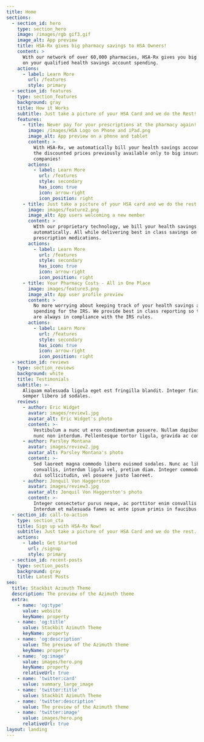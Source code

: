 ```yaml
---
title: Home
sections:
  - section_id: hero
    type: section_hero
    image: /images/rgb gif3.gif
    image_alt: App preview
    title: HSA-Rx gives big pharmacy savings to HSA Owners!
    content: >
      With our network of over 60,000 pharmacies, HSA-Rx gives you big savings
      on your qualified health savings account spending.
    actions:
      - label: Learn More
        url: /features
        style: primary
  - section_id: features
    type: section_features
    background: gray
    title: How it Works
    subtitle: Just take a picture of your HSA Card and we do the Rest!
    features:
      - title: Never pay for your prescriptions at the pharmacy again!
        image: /images/HSA Logo on Phone and iPad.png
        image_alt: App preview on a phone and tablet
        content: >
          With HSA-Rx, we automatically bill your health savings account. All at
          the discounted prices previously available only to big insurance
          companies!
        actions:
          - label: Learn More
            url: /features
            style: secondary
            has_icon: true
            icon: arrow-right
            icon_position: right
      - title: Just take a picture of your HSA card and we do the rest!
        image: images/feature2.png
        image_alt: App users welcoming a new member
        content: >
          WIth our proprietary technology, we bill your health savings account
          automatically. All while delivering best in class savings on all your
          prescription medications. 
        actions:
          - label: Learn More
            url: /features
            style: secondary
            has_icon: true
            icon: arrow-right
            icon_position: right
      - title: Your Pharmacy Costs - All in One Place
        image: images/feature3.png
        image_alt: App user profile preview
        content: >
          No more worrying about keeping track of your health savings account
          spending for the IRS. We provide best in class reporting so that you
          are always in compliance with the IRS rules. 
        actions:
          - label: Learn More
            url: /features
            style: secondary
            has_icon: true
            icon: arrow-right
            icon_position: right
  - section_id: reviews
    type: section_reviews
    background: white
    title: Testimonials
    subtitle: >-
      Aliquam malesuada ligula eget est fringilla blandit. Integer finibus
      semper libero id sodales.
    reviews:
      - author: Eric Widget
        avatar: images/review1.jpg
        avatar_alt: Eric Widget's photo
        content: >-
          Vestibulum a nunc ut eros condimentum posuere. Nullam dapibus quis
          nunc non interdum. Pellentesque tortor ligula, gravida ac commodo eu.
      - author: Parsley Montana
        avatar: images/review2.jpg
        avatar_alt: Parsley Montana's photo
        content: >-
          Sed laoreet magna commodo libero euismod sodales. Nunc ac libero
          convallis, interdum ligula vel, pretium diam. Integer commodo sem at
          dui sollicitudin, vel posuere justo laoreet.
      - author: Jonquil Von Haggerston
        avatar: images/review3.jpg
        avatar_alt: Jonquil Von Haggerston's photo
        content: >-
          Integer consectetur purus neque, ac porttitor enim convallis vitae.
          Interdum et malesuada fames ac ante ipsum primis in faucibus.
  - section_id: call-to-action
    type: section_cta
    title: Sign up with HSA-Rx Now!
    subtitle: Just take a picture of your HSA Card and we do the rest.
    actions:
      - label: Get Started
        url: /signup
        style: primary
  - section_id: recent-posts
    type: section_posts
    background: gray
    title: Latest Posts
seo:
  title: Stackbit Azimuth Theme
  description: The preview of the Azimuth theme
  extra:
    - name: 'og:type'
      value: website
      keyName: property
    - name: 'og:title'
      value: Stackbit Azimuth Theme
      keyName: property
    - name: 'og:description'
      value: The preview of the Azimuth theme
      keyName: property
    - name: 'og:image'
      value: images/hero.png
      keyName: property
      relativeUrl: true
    - name: 'twitter:card'
      value: summary_large_image
    - name: 'twitter:title'
      value: Stackbit Azimuth Theme
    - name: 'twitter:description'
      value: The preview of the Azimuth theme
    - name: 'twitter:image'
      value: images/hero.png
      relativeUrl: true
layout: landing
---
```

